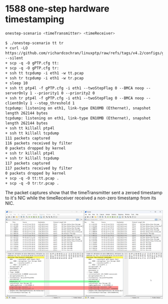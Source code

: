 # 1588 one-step hardware timestamping

```sh
onestep-scenario <timeTransmitter> <timeReceiver>
```

```console
$ ./onestep-scenario tt tr
+ curl -LO https://github.com/richardcochran/linuxptp/raw/refs/tags/v4.2/configs/gPTP.cfg --silent
+ scp -q -O gPTP.cfg tt:
+ scp -q -O gPTP.cfg tr:
+ ssh tt tcpdump -i eth1 -w tt.pcap
+ ssh tr tcpdump -i eth1 -w tr.pcap
+ sleep 10
+ ssh tt ptp4l -f gPTP.cfg -i eth1 --twoStepFlag 0 --BMCA noop --serverOnly 1 --priority1 0 --priority2 0
+ ssh tr ptp4l -f gPTP.cfg -i eth1 --twoStepFlag 0 --BMCA noop --clientOnly 1 --step_threshold 1
tcpdump: listening on eth1, link-type EN10MB (Ethernet), snapshot length 262144 bytes
tcpdump: listening on eth1, link-type EN10MB (Ethernet), snapshot length 262144 bytes
+ ssh tt killall ptp4l
+ ssh tt killall tcpdump
111 packets captured
116 packets received by filter
0 packets dropped by kernel
+ ssh tr killall ptp4l
+ ssh tr killall tcpdump
117 packets captured
117 packets received by filter
0 packets dropped by kernel
+ scp -q -O tt:tt.pcap .
+ scp -q -O tr:tr.pcap .
```

The packet captures show that the timeTransmitter sent a zeroed timestamp to it's NIC while the timeReceiver received a non-zero timestamp from its NIC.

![packet diff](diff.png)
